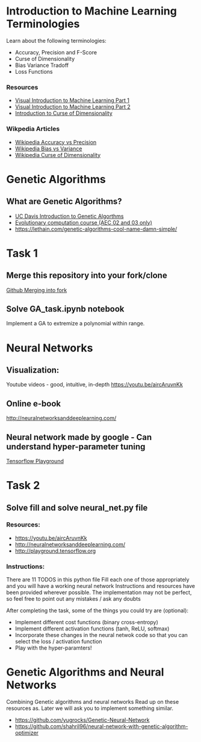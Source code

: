 


# Introduction to Machine Learning Terminologies

Learn about the following terminologies:

-   Accuracy, Precision and F-Score
-   Curse of Dimensionality
-   Bias Variance Tradoff
-   Loss Functions


### Resources

-   [Visual Introduction to Machine Learning Part 1](http://www.r2d3.us/visual-intro-to-machine-learning-part-1/)
-   [Visual Introduction to Machine Learning Part 2](http://www.r2d3.us/visual-intro-to-machine-learning-part-2/)
-   [Introduction to Curse of Dimensionality](http://www.visiondummy.com/2014/04/curse-dimensionality-affect-classification/)


### Wikpedia Articles

-   [Wikipedia Accuracy vs Precision](https://en.wikipedia.org/wiki/Accuracy_and_precision)
-   [Wikipedia Bias vs Variance](https://en.wikipedia.org/wiki/Bias%E2%80%93variance_tradeoff)
-   [Wikipedia Curse of Dimensionality](https://en.wikipedia.org/wiki/Curse_of_dimensionality)


# Genetic Algorithms


## What are Genetic Algorithms?

-   [UC Davis Introduction to Genetic Algorthms](https://web.cs.ucdavis.edu/~vemuri/classes/ecs271/Genetic%20Algorithms%20Short%20Tutorial.htm)
-   [Evolutionary computation course (AEC 02 and 03 only)](https://github.com/lmarti/evolutionary-computation-course)
-   <https://lethain.com/genetic-algorithms-cool-name-damn-simple/>


# Task 1


## Merge this repository into your fork/clone

[Github Merging into fork](https://help.github.com/en/articles/merging-an-upstream-repository-into-your-fork)


## Solve GA_task.ipynb notebook

Implement a GA to extremize a polynomial within range.


# Neural Networks


## Visualization:

Youtube videos  - good, intuitive, in-depth
<https://youtu.be/aircAruvnKk>


## Online e-book

<http://neuralnetworksanddeeplearning.com/>


## Neural network made by google - Can understand hyper-parameter tuning

[Tensorflow Playground](http://playground.tensorflow.org)


# Task 2


## Solve fill and solve neural_net.py file


### Resources:

-   <https://youtu.be/aircAruvnKk>
-   <http://neuralnetworksanddeeplearning.com/>
-   <http://playground.tensorflow.org>


### Instructions:

There are 11 TODOS in this python file
Fill each one of those appropriately and you will have a working neural network
Instructions and resources have been provided wherever possible.
The implementation may not be perfect, so feel free to point out any mistakes / ask any doubts

After completing the task, some of the things you could try are (optional):

-   Implement different cost functions (binary cross-entropy)
-   Implement different activation functions (tanh, ReLU, softmax)
-   Incorporate these changes in the neural netwok code so that you can select the loss / activation function
-   Play with the hyper-paramters!


# Genetic Algorithms and Neural Networks

Combining Genetic algorithms and neural networks
Read up on these resources as. Later we will ask you to implement something similar.

-   <https://github.com/yugrocks/Genetic-Neural-Network>
-   <https://github.com/shahril96/neural-network-with-genetic-algorithm-optimizer>


